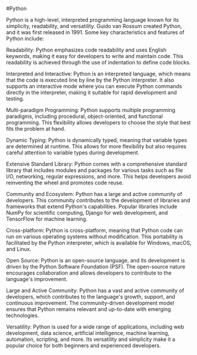 #Python

Python is a high-level, interpreted programming language known for its simplicity, readability, and versatility. Guido van Rossum created Python, and it was first released in 1991. Some key characteristics and features of Python include:

Readability:
Python emphasizes code readability and uses English keywords, making it easy for developers to write and maintain code. This readability is achieved through the use of indentation to define code blocks.

Interpreted and Interactive:
Python is an interpreted language, which means that the code is executed line by line by the Python interpreter. It also supports an interactive mode where you can execute Python commands directly in the interpreter, making it suitable for rapid development and testing.

Multi-paradigm Programming:
Python supports multiple programming paradigms, including procedural, object-oriented, and functional programming. This flexibility allows developers to choose the style that best fits the problem at hand.

Dynamic Typing:
Python is dynamically typed, meaning that variable types are determined at runtime. This allows for more flexibility but also requires careful attention to variable types during development.

Extensive Standard Library:
Python comes with a comprehensive standard library that includes modules and packages for various tasks such as file I/O, networking, regular expressions, and more. This helps developers avoid reinventing the wheel and promotes code reuse.

Community and Ecosystem:
Python has a large and active community of developers. This community contributes to the development of libraries and frameworks that extend Python's capabilities. Popular libraries include NumPy for scientific computing, Django for web development, and TensorFlow for machine learning.

Cross-platform:
Python is cross-platform, meaning that Python code can run on various operating systems without modification. This portability is facilitated by the Python interpreter, which is available for Windows, macOS, and Linux.

Open Source:
Python is an open-source language, and its development is driven by the Python Software Foundation (PSF). The open-source nature encourages collaboration and allows developers to contribute to the language's improvement.

Large and Active Community:
Python has a vast and active community of developers, which contributes to the language's growth, support, and continuous improvement. The community-driven development model ensures that Python remains relevant and up-to-date with emerging technologies.

Versatility:
Python is used for a wide range of applications, including web development, data science, artificial intelligence, machine learning, automation, scripting, and more. Its versatility and simplicity make it a popular choice for both beginners and experienced developers.
